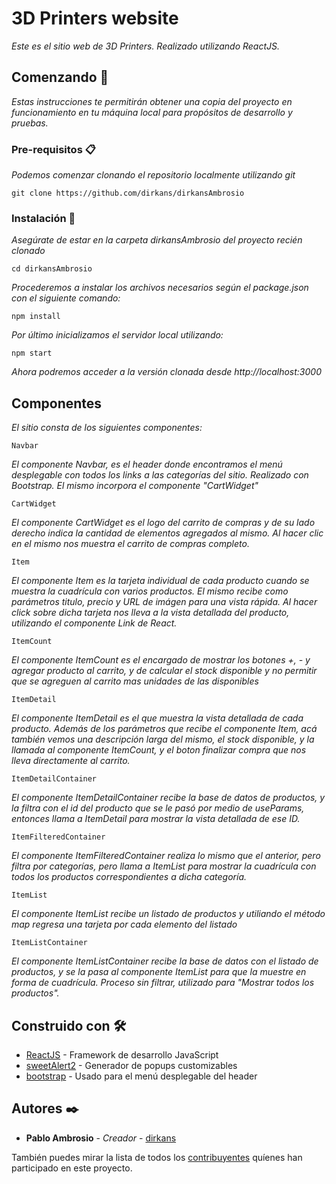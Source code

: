 <!-- 
    _______   __  .______       __  ___      ___      .__   __.      _______.
    |       \ |  | |   _  \     |  |/  /     /   \     |  \ |  |     /       |
    |  .--.  ||  | |  |_)  |    |  '  /     /  ^  \    |   \|  |    |   (----`
    |  |  |  ||  | |      /     |    <     /  /_\  \   |  . `  |     \   \    
    |  '--'  ||  | |  |\  \----.|  .  \   /  _____  \  |  |\   | .----)   |   
    |_______/ |__| | _| `._____||__|\__\ /__/     \__\ |__| \__| |_______/    
                                                                              
    http://www.dirkans.com
    http://linkedin.com/dirkans
    http://github.com/dirkans
-->

# 3D Printers website

_Este es el sitio web de 3D Printers. Realizado utilizando ReactJS._

## Comenzando 🚀

_Estas instrucciones te permitirán obtener una copia del proyecto en funcionamiento en tu máquina local para propósitos de desarrollo y pruebas._




### Pre-requisitos 📋

_Podemos comenzar clonando el repositorio localmente utilizando git_

```
git clone https://github.com/dirkans/dirkansAmbrosio
```

### Instalación 🔧

_Asegúrate de estar en la carpeta dirkansAmbrosio del proyecto recién clonado_

```
cd dirkansAmbrosio
```

_Procederemos a instalar los archivos necesarios según el package.json con el siguiente comando:_

```
npm install
```

_Por último inicializamos el servidor local utilizando:_

```
npm start
```
_Ahora podremos acceder a la versión clonada desde http://localhost:3000_

## Componentes

_El sitio consta de los siguientes componentes:_


```
Navbar
```
_El componente Navbar, es el header donde encontramos el menú desplegable con todos los links a las categorías del sitio. Realizado con Bootstrap. El mismo incorpora el componente "CartWidget"_



```
CartWidget
```

_El componente CartWidget es el logo del carrito de compras y de su lado derecho indica la cantidad de elementos agregados al mismo. Al hacer clic en el mismo nos muestra el carrito de compras completo._


```
Item
```

_El componente Item es la tarjeta individual de cada producto cuando se muestra la cuadrícula con varios productos. El mismo recibe como parámetros titulo, precio y URL de imágen para una vista rápida. Al hacer click sobre dicha tarjeta nos lleva a la vista detallada del producto, utilizando el componente Link de React._

```
ItemCount
```

_El componente ItemCount es el encargado de mostrar los botones +, - y agregar producto al carrito, y de calcular el stock disponible y no permitir que se agreguen al carrito mas unidades de las disponibles_


```
ItemDetail
```

_El componente ItemDetail es el que muestra la vista detallada de cada producto. Además de los parámetros que recibe el componente Item, acá también vemos una descripción larga del mismo, el stock disponible, y la llamada al componente ItemCount, y el boton finalizar compra que nos lleva directamente al carrito._


```
ItemDetailContainer
```

_El componente ItemDetailContainer recibe la base de datos de productos, y la filtra con el id del producto que se le pasó por medio de useParams, entonces llama a ItemDetail para mostrar la vista detallada de ese ID._

```
ItemFilteredContainer
```

_El componente ItemFilteredContainer realiza lo mismo que el anterior, pero filtra por categorías, pero llama a ItemList para mostrar la cuadrícula con todos los productos correspondientes a dicha categoría._

```
ItemList
```

_El componente ItemList recibe un listado de productos y utiliando el método map regresa una tarjeta por cada elemento del listado_

```
ItemListContainer
```

_El componente ItemListContainer recibe la base de datos con el listado de productos, y se la pasa al componente ItemList para que la muestre en forma de cuadrícula. Proceso sin filtrar, utilizado para "Mostrar todos los productos"._



## Construido con 🛠️


* [ReactJS](https://github.com/reactjs/reactjs.org) - Framework de desarrollo JavaScript
* [sweetAlert2](https://sweetalert2.github.io/) - Generador de popups customizables
* [bootstrap](https://github.com/twbs/bootstrap) - Usado para el menú desplegable del header


## Autores ✒️

* **Pablo Ambrosio** - *Creador* - [dirkans](https://github.com/dirkans)


También puedes mirar la lista de todos los [contribuyentes](https://github.com/dirkans/dirkansAmbrosio/contributors) quíenes han participado en este proyecto. 
